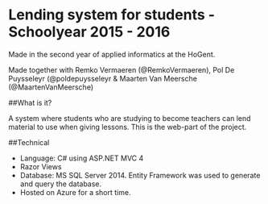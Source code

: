 # Lending system for students - Schoolyear 2015 - 2016

Made in the second year of applied informatics at the HoGent. 

Made together with Remko Vermaeren (@RemkoVermaeren), Pol De Puysseleyr (@poldepuysseleyr & Maarten Van Meersche (@MaartenVanMeersche)

##What is it?

A system where students who are studying to become teachers can lend material to use when giving lessons. 
This is the web-part of the project.

##Technical
- Language: C# using ASP.NET MVC 4
- Razor Views
- Database: MS SQL Server 2014. Entity Framework was used to generate and query the database.
- Hosted on Azure for a short time.

